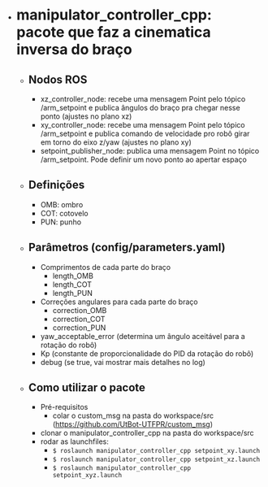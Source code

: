 - # manipulator_controller_cpp: pacote que faz a cinematica inversa do braço

  - ## Nodos ROS
    - xz_controller_node: recebe uma mensagem Point pelo tópico /arm_setpoint e publica ângulos do braço pra chegar nesse ponto (ajustes no plano xz)
    - xy_controller_node: recebe uma mensagem Point pelo tópico /arm_setpoint e publica comando de velocidade pro robô girar em torno do eixo z/yaw (ajustes no plano xy)
    - setpoint_publisher_node: publica uma mensagem Point no tópico /arm_setpoint. Pode definir um novo ponto ao apertar espaço
    
  - ## Definições
    - OMB: ombro
    - COT: cotovelo
    - PUN: punho

  - ## Parâmetros (config/parameters.yaml)
    - Comprimentos de cada parte do braço 
      -  length_OMB 
      -  length_COT
      -  length_PUN
    - Correções angulares para cada parte do braço
      - correction_OMB
      - correction_COT
      - correction_PUN
    - yaw_acceptable_error (determina um ângulo aceitável para a rotação do robô)
    - Kp (constante de proporcionalidade do PID da rotação do robô)
    - debug (se true, vai mostrar mais detalhes no log)

  - ## Como utilizar o pacote
    - Pré-requisitos
      - colar o custom_msg na pasta do workspace/src (https://github.com/UtBot-UTFPR/custom_msg) 
    - clonar o manipulator_controller_cpp na pasta do workspace/src
    - rodar as launchfiles:
      - ```$ roslaunch manipulator_controller_cpp setpoint_xy.launch```
      - ```$ roslaunch manipulator_controller_cpp setpoint_xz.launch```
      - ```$ roslaunch manipulator_controller_cpp setpoint_xyz.launch```
